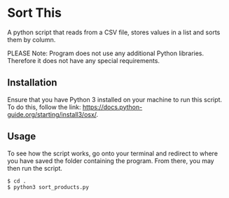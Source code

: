 # Sort This
A python script that reads from a CSV file, stores values in a list and
sorts them by column.

PLEASE Note: Program does not use any additional Python
libraries. Therefore it does not have any special requirements.

## Installation
Ensure that you have Python 3 installed on your machine to run this script. 
To do this, follow the link: https://docs.python-guide.org/starting/install3/osx/.

## Usage
To see how the script works, go onto your terminal and redirect to where you 
have saved the folder containing the program. From there, you may then run
the script.

```
$ cd .
$ python3 sort_products.py
```
